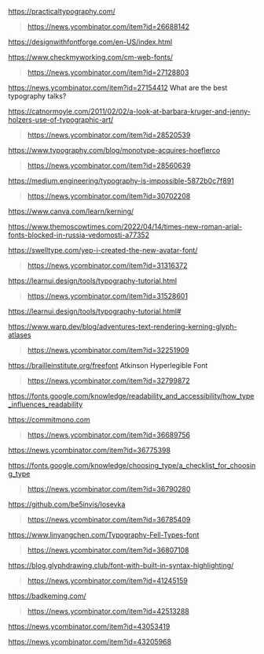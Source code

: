 https://practicaltypography.com/
> https://news.ycombinator.com/item?id=26688142

https://designwithfontforge.com/en-US/index.html

https://www.checkmyworking.com/cm-web-fonts/
> https://news.ycombinator.com/item?id=27128803

https://news.ycombinator.com/item?id=27154412 What are the best typography talks?

https://catnormoyle.com/2011/02/02/a-look-at-barbara-kruger-and-jenny-holzers-use-of-typographic-art/
> https://news.ycombinator.com/item?id=28520539

https://www.typography.com/blog/monotype-acquires-hoeflerco
> https://news.ycombinator.com/item?id=28560639

https://medium.engineering/typography-is-impossible-5872b0c7f891
> https://news.ycombinator.com/item?id=30702208

https://www.canva.com/learn/kerning/

https://www.themoscowtimes.com/2022/04/14/times-new-roman-arial-fonts-blocked-in-russia-vedomosti-a77352

https://swelltype.com/yep-i-created-the-new-avatar-font/
> https://news.ycombinator.com/item?id=31316372

https://learnui.design/tools/typography-tutorial.html
> https://news.ycombinator.com/item?id=31528601

https://learnui.design/tools/typography-tutorial.html#

https://www.warp.dev/blog/adventures-text-rendering-kerning-glyph-atlases
> https://news.ycombinator.com/item?id=32251909

https://brailleinstitute.org/freefont Atkinson Hyperlegible Font
> https://news.ycombinator.com/item?id=32799872

https://fonts.google.com/knowledge/readability_and_accessibility/how_type_influences_readability

https://commitmono.com
> https://news.ycombinator.com/item?id=36689756

https://news.ycombinator.com/item?id=36775398

https://fonts.google.com/knowledge/choosing_type/a_checklist_for_choosing_type
> https://news.ycombinator.com/item?id=36790280

https://github.com/be5invis/Iosevka
> https://news.ycombinator.com/item?id=36785409

https://www.linyangchen.com/Typography-Fell-Types-font
> https://news.ycombinator.com/item?id=36807108

https://blog.glyphdrawing.club/font-with-built-in-syntax-highlighting/
> https://news.ycombinator.com/item?id=41245159

https://badkeming.com/
> https://news.ycombinator.com/item?id=42513288

https://news.ycombinator.com/item?id=43053419

https://news.ycombinator.com/item?id=43205968